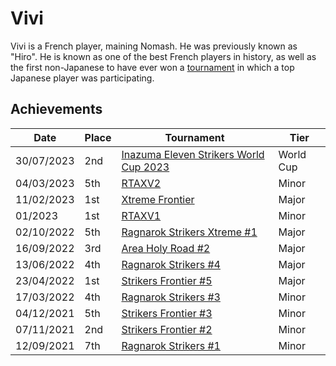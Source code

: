 # Vivi

Vivi is a French player, maining Nomash. He was previously known as "Hiro".
He is known as one of the best French players in history,
as well as the first non-Japanese to have ever won a [tournament](../..//tournaments/sf/sf5.md) in which a
top Japanese player was participating.

## Achievements

| Date | Place | Tournament | Tier |
| - | - | - | - |
| 30/07/2023 | 2nd | [Inazuma Eleven Strikers World Cup 2023](../..//tournaments/worldcup23.md) | World Cup |
| 04/03/2023 | 5th | [RTAXV2](../..//tournaments/rtaxv/rtaxv2.md) | Minor |
| 11/02/2023 | 1st | [Xtreme Frontier](../..//tournaments/sf/xf.md) | Major |
| 01/2023 | 1st | [RTAXV1](../..//tournaments/rtaxv/rtaxv1.md) | Minor |
| 02/10/2022 | 5th | [Ragnarok Strikers Xtreme #1](../..//tournaments/ragna/ragnax1.md) | Major |
| 16/09/2022 | 3rd | [Area Holy Road #2](../..//tournaments/misc/holyroad2.md) | Major |
| 13/06/2022 | 4th | [Ragnarok Strikers #4](../..//tournaments/ragna/ragna4.md) | Major |
| 23/04/2022 | 1st | [Strikers Frontier #5](../..//tournaments/sf/sf5.md) | Major |
| 17/03/2022 | 4th | [Ragnarok Strikers #3](../..//tournaments/ragna/ragna3.md) | Minor |
| 04/12/2021 | 5th | [Strikers Frontier #3](../..//tournaments/sf/sf3.md) | Minor |
| 07/11/2021 | 2nd | [Strikers Frontier #2](../..//tournaments/sf/sf2.md) | Minor |
| 12/09/2021 | 7th | [Ragnarok Strikers #1](../..//tournaments/ragna/ragna1.md) | Minor |

